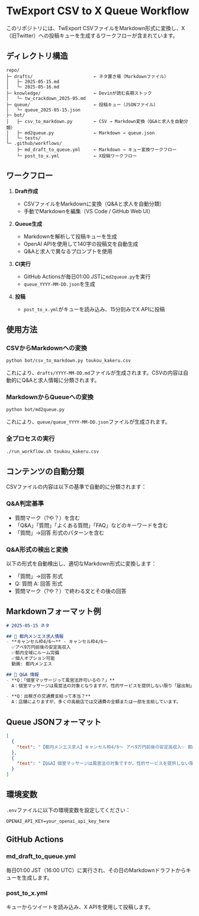 # TwExport CSV to X Queue Workflow

このリポジトリには、TwExport CSVファイルをMarkdown形式に変換し、X（旧Twitter）への投稿キューを生成するワークフローが含まれています。

## ディレクトリ構造

```
repo/
├─ drafts/                       ← ネタ置き場（Markdownファイル）
│   ├─ 2025-05-15.md
│   └─ 2025-05-16.md
├─ knowledge/                    ← Devinが読む長期ストック
│   └─ tw_crackdown_2025-05.md
├─ queue/                        ← 投稿キュー（JSONファイル）
│   └─ queue_2025-05-15.json
├─ bot/
│   ├─ csv_to_markdown.py        ← CSV → Markdown変換（Q&Aと求人を自動分類）
│   ├─ md2queue.py               ← Markdown → queue.json
│   └─ tests/
└─ .github/workflows/
    ├─ md_draft_to_queue.yml     ← Markdown → キュー変換ワークフロー
    └─ post_to_x.yml             ← X投稿ワークフロー
```

## ワークフロー

1. **Draft作成**
   - CSVファイルをMarkdownに変換（Q&Aと求人を自動分類）
   - 手動でMarkdownを編集（VS Code / GitHub Web UI）

2. **Queue生成**
   - Markdownを解析して投稿キューを生成
   - OpenAI APIを使用して140字の投稿文を自動生成
   - Q&Aと求人で異なるプロンプトを使用

3. **CI実行**
   - GitHub Actionsが毎日01:00 JSTに`md2queue.py`を実行
   - `queue_YYYY-MM-DD.json`を生成

4. **投稿**
   - `post_to_x.yml`がキューを読み込み、15分刻みでX APIに投稿

## 使用方法

### CSVからMarkdownへの変換

```bash
python bot/csv_to_markdown.py toukou_kakeru.csv
```

これにより、`drafts/YYYY-MM-DD.md`ファイルが生成されます。CSVの内容は自動的にQ&Aと求人情報に分類されます。

### MarkdownからQueueへの変換

```bash
python bot/md2queue.py
```

これにより、`queue/queue_YYYY-MM-DD.json`ファイルが生成されます。

### 全プロセスの実行

```bash
./run_workflow.sh toukou_kakeru.csv
```

## コンテンツの自動分類

CSVファイルの内容は以下の基準で自動的に分類されます：

### Q&A判定基準
- 質問マーク（?や？）を含む
- 「Q&A」「質問」「よくある質問」「FAQ」などのキーワードを含む
- 「質問」→回答 形式のパターンを含む

### Q&A形式の検出と変換
以下の形式を自動検出し、適切なMarkdown形式に変換します：
- 「質問」→回答 形式
- Q: 質問 A: 回答 形式
- 質問マーク（?や？）で終わる文とその後の回答

## Markdownフォーマット例

```markdown
# 2025-05-15 ネタ

## 🔖 都内メンエス求人情報
- **キャンセル枠4/6〜** - キャンセル枠4/6〜
  ✅アベ9万円前後の安定高収入
  ✅都内全域にルーム完備
  ✅個人オプション可能
  動画: 都内メンエス

## 📝 Q&A 情報
- **Q：「個室マッサージって風営法許可いるの？」**
  A：個室マッサージは風営法の対象となりますが、性的サービスを提供しない限り「届出制」となります。

- **Q：出稼ぎの交通費支給って本当？**
  A：店舗によりますが、多くの高級店では交通費の全額または一部を支給しています。
```

## Queue JSONフォーマット

```json
[
  {
    "text": "【都内メンエス求人】キャンセル枠4/6〜 アベ9万円前後の安定高収入✨ 都内全域にルーム完備🏠 個人オプション可能💰 #メンエス求人 #高収入 #日払い"
  },
  {
    "text": "【Q&A】個室マッサージは風営法の対象ですが、性的サービスを提供しない限り「届出制」です。詳細は各自治体の規定を確認してください。 #メンエスQ&A #風営法 #よくある質問"
  }
]
```

## 環境変数

`.env`ファイルに以下の環境変数を設定してください：

```
OPENAI_API_KEY=your_openai_api_key_here
```

## GitHub Actions

### md_draft_to_queue.yml

毎日01:00 JST（16:00 UTC）に実行され、その日のMarkdownドラフトからキューを生成します。

### post_to_x.yml

キューからツイートを読み込み、X APIを使用して投稿します。
